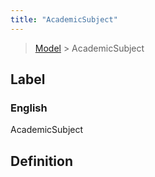 ```yaml
---
title: "AcademicSubject"
---
```


> [Model](../../) > AcademicSubject

## Label

### English
AcademicSubject


## Definition



    

